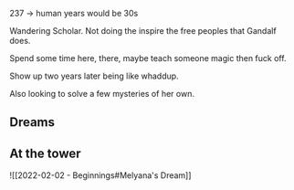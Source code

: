 237 -> human years would be 30s

Wandering Scholar. Not doing the inspire the free peoples that Gandalf does. 

Spend some time here, there, maybe teach someone magic then fuck off.

Show up two years later being like whaddup.

Also looking to solve a few mysteries of her own.

## Dreams

## At the tower

![[2022-02-02 - Beginnings#Melyana's Dream]]
